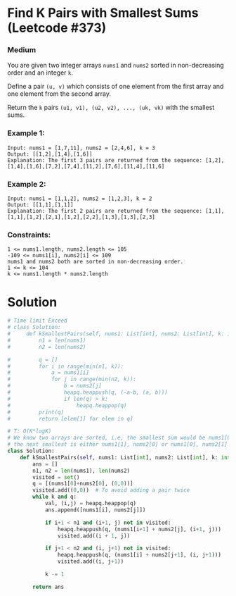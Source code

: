 Find K Pairs with Smallest Sums (Leetcode #373)
===============================
### Medium

You are given two integer arrays `nums1` and `nums2` sorted in non-decreasing order and an integer `k`.

Define a pair `(u, v)` which consists of one element from the first array and one element from the second array.

Return the `k` pairs `(u1, v1), (u2, v2), ..., (uk, vk)` with the smallest sums.

 

### Example 1:
```
Input: nums1 = [1,7,11], nums2 = [2,4,6], k = 3
Output: [[1,2],[1,4],[1,6]]
Explanation: The first 3 pairs are returned from the sequence: [1,2],[1,4],[1,6],[7,2],[7,4],[11,2],[7,6],[11,4],[11,6]
```

### Example 2:
```
Input: nums1 = [1,1,2], nums2 = [1,2,3], k = 2
Output: [[1,1],[1,1]]
Explanation: The first 2 pairs are returned from the sequence: [1,1],[1,1],[1,2],[2,1],[1,2],[2,2],[1,3],[1,3],[2,3]
```

### Constraints:
```
1 <= nums1.length, nums2.length <= 105
-109 <= nums1[i], nums2[i] <= 109
nums1 and nums2 both are sorted in non-decreasing order.
1 <= k <= 104
k <= nums1.length * nums2.length
```


Solution
========

```python
# Time limit Exceed
# class Solution:
#     def kSmallestPairs(self, nums1: List[int], nums2: List[int], k: int) -> List[List[int]]:
#         n1 = len(nums1)
#         n2 = len(nums2)

#         q = []
#         for i in range(min(n1, k)):
#             a = nums1[i]
#             for j in range(min(n2, k)):
#                 b = nums2[j]
#                 heapq.heappush(q, (-a-b, (a, b)))
#                 if len(q) > k:                             
#                     heapq.heappop(q)
#         print(q)
#         return [elem[1] for elem in q]

# T: O(K*logK)
# We know two arrays are sorted, i.e, the smallest sum would be nums1[0] + nums2[0]
# the next smallest is either nums1[1], nums2[0] or nums1[0], nums2[1]
class Solution:
    def kSmallestPairs(self, nums1: List[int], nums2: List[int], k: int) -> List[List[int]]:
        ans = []
        n1, n2 = len(nums1), len(nums2)
        visited = set()
        q = [(nums1[0]+nums2[0], (0,0))]        
        visited.add((0,0))  # To avoid adding a pair twice        
        while k and q:
            val, (i,j) = heapq.heappop(q)
            ans.append([nums1[i], nums2[j]])

            if i+1 < n1 and (i+1, j) not in visited:
                heapq.heappush(q, (nums1[i+1] + nums2[j], (i+1, j)))
                visited.add((i + 1, j))

            if j+1 < n2 and (i, j+1) not in visited:
                heapq.heappush(q, (nums1[i] + nums2[j+1], (i, j+1)))
                visited.add((i, j+1))

            k -= 1

        return ans

```
